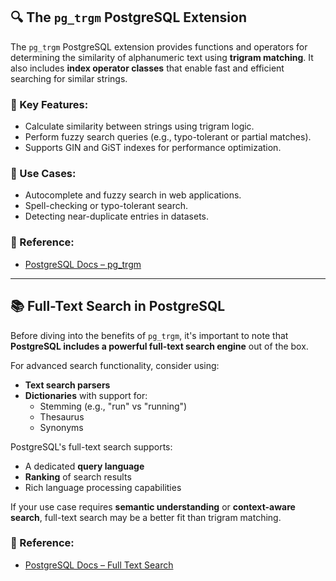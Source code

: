 ## 🔍 The `pg_trgm` PostgreSQL Extension

The `pg_trgm` PostgreSQL extension provides functions and operators for determining the similarity of alphanumeric text using **trigram matching**. It also includes **index operator classes** that enable fast and efficient searching for similar strings.

### 🔧 Key Features:
- Calculate similarity between strings using trigram logic.
- Perform fuzzy search queries (e.g., typo-tolerant or partial matches).
- Supports GIN and GiST indexes for performance optimization.

### 📘 Use Cases:
- Autocomplete and fuzzy search in web applications.
- Spell-checking or typo-tolerant search.
- Detecting near-duplicate entries in datasets.

### 📖 Reference:
- [PostgreSQL Docs – pg_trgm](https://www.postgresql.org/docs/current/pgtrgm.html)

---

## 📚 Full-Text Search in PostgreSQL

Before diving into the benefits of `pg_trgm`, it's important to note that **PostgreSQL includes a powerful full-text search engine** out of the box. 

For advanced search functionality, consider using:
- **Text search parsers**
- **Dictionaries** with support for:
  - Stemming (e.g., "run" vs "running")
  - Thesaurus
  - Synonyms

PostgreSQL's full-text search supports:
- A dedicated **query language**
- **Ranking** of search results
- Rich language processing capabilities

If your use case requires **semantic understanding** or **context-aware search**, full-text search may be a better fit than trigram matching.

### 📖 Reference:
- [PostgreSQL Docs – Full Text Search](https://www.postgresql.org/docs/current/textsearch.html)

